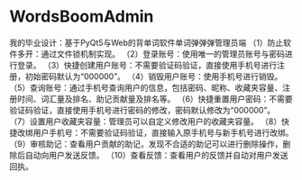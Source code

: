 # WordsBoomAdmin
我的毕业设计：基于PyQt5与Web的背单词软件单词弹弹弹管理员端
（1）防止软件多开：通过文件锁机制实现。
（2）登录账号：使用唯一的管理员账号与密码进行登录。
（3）快捷创建用户账号：不需要验证码验证，直接使用手机号进行注册，初始密码默认为“000000”。
（4）销毁用户账号：使用手机号进行销毁。
（5）查询账号：通过手机号查询用户的信息，包括密码、昵称、收藏夹容量、注册时间、词汇量及排名、助记贡献量及排名等。
（6）快捷重置用户密码：不需要验证码验证，直接使用手机号进行密码的修改，密码默认修改为“000000”。
（7）设置用户收藏夹容量：管理员可以自定义修改用户的收藏夹容量。
（8）快捷改绑用户手机号：不需要验证码验证，直接输入原手机号与新手机号进行改绑。
（9）审核助记：查看用户贡献的助记，发现不合适的助记可以进行删除操作，删除后自动向用户发送反馈。
（10）查看反馈：查看用户的反馈并自动对用户发送回执。
